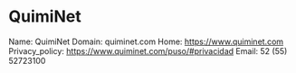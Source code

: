 
# QuimiNet

Name: QuimiNet
Domain: quiminet.com
Home: https://www.quiminet.com
Privacy_policy: https://www.quiminet.com/puso/#privacidad
Email: 52 (55) 52723100
